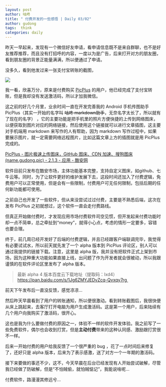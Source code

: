 ```yaml
---
layout: post
author: 咕咚
title: " 付费开发的一些感悟 | Daily 03/02"
author: gudong
tags:  think
categories: daily
---
```


昨天一早起来，发现有一个微信好友申请，看申请信息既不是来自群聊，也不是好友推荐推荐，而且没有打招呼的内容，一度以为是广告，后来打开对方的朋友圈，看到朋友圈的背景正能量满满，所以便通过了申请。

没多久，看到他发过来一张支付宝转账的截图，

![](https://cdn.jsdelivr.net/gh/maoruibin/assets/pic/2020/Screenshot_20200303-000359.jpg)

我一看，欣喜万分，原来是付费购买 [PicPlus](https://www.coolapk.com/apk/name.gudong.pic) 的用户，他已经完成了支付宝转账，但是我却没有发送激活码，所以才加我微信。

这之前的好几个月里，业余时间一直在开发完善我的 Android 手机传图助手 PicPlus（其实一开始的名字叫 ~~咕咚 markdown助手~~，无奈名字太长了，所以就有了现在的名字） ，它的主要功能是把手机里的照片方便快捷的上传到网络图床，以便获取到图片对应的网络链接，然后使用这个链接就可以进行文章插图，这主要对手机端用 markdown 来写作的人有帮助，因为 markdown 写作过程中，如果要展示图片，就一定需要网络远程图片，比如这篇文章上方的插图就是用 PicPlus 完成的。

[PicPlus - 图片极速上传图床，GitHub 图床、CDN 加速、搜狗图床(name.gudong.pic) - 2.1.3 - 应用 - 酷安网](https://www.coolapk.com/apk/name.gudong.pic)

软件目前只发布在酷安市场，主体功能基本完整，支持自定义图床，如github、七牛云等。同时，为了让软件更好的维护发展下去，这段时间还加入了付费逻辑，免费用户可以正常使用，但是会有一些限制，付费用户可无任何限制，包括后期的任何新功能都可使用。

之前自己也开发了一些软件，但从来没尝试过过付费，主要是不熟悉后端，这次在发布 PicPlus 之初就想过，这个软件一直会走付费路线。

但真正开始做付费时，才发现应用市场付费软件司空见惯，但开发起来付费功能时却一点不简单，总之牵扯到“money”，就得小心点，考虑的情形一定要多，容错也要合理。

终于，前几周已经开发好了后端的付费逻辑，并且已经跟客户端联调完毕，我觉得有必要试试水，所以前天就先发了一个 alpha 版本到 PicPlus 评论区，别人可以通过我提供的链接下载。注意，这里是 alpha 版，我并没有把软件正式上架到市场，因为这种重大功能如果直接上线，出问题了作为开发者就会很被动，所以我跟谨慎的在软件评论区里发布了 alpha 版本。
>  最新 alpha 4 版本百度云下载地址（提取码：lxd4） https://pan.baidu.com/s/1Jg6ZMYJEDvZcq-Qvxqy7rg 

前天下午发布后一直没反馈，感觉凉凉…

然后昨天早晨看到了用户的转账通知，所以便很激动。看到转账截图后，我很快便从床上跳起来，去客厅打开电脑为用户生成激活码。这是第一个用户，后来陆续有几个用户向我购买了激活码，很开心。

这也是我为什么要做付费的原因之一，体验不一样的软件开发体验。我之前写了一些免费软件，偶尔也会收到打赏，但是**主动付费**带来的这种认同感、激励跟打赏很不一样。

后来一开始付费的用户给我反馈了一个很严重的 bug ，花了一点时间后来修复了，还好只是 alpha 版本，后来为了表示感激，送了对方一个一年期的激活码。

接下来要做的事还不少，这不，今天早晨在后台已经发现有人开始尝试破解，尽管我已经做了防破解，但是“不怕贼偷，就怕贼惦记”，我能说啥呢…

付费软件，路漫漫其修远兮…
